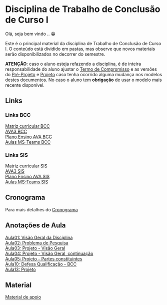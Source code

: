 <!-- \[INICIO] atualizar -->
[AVA3 BCC]: https://ava3.furb.br/course/view.php?id=31568 "AVA3 BCC"  
[Plano Ensino AVA BCC]: https://ava3.furb.br/course/view.php?id=31568&section=1 "Plano Ensino AVA BCC"  
[Aulas MS-Teams BCC]: https://teams.microsoft.com/l/meetup-join/19%3adLzBm18ut0iOYmMjUd4FqE2XfKKsKe3vsJ45CLLCmyg1%40thread.tacv2/1659394207918?context=%7b%22Tid%22%3a%220c2d222a-ecda-4b70-960a-acef6ced3052%22%2c%22Oid%22%3a%226af4c44a-d9df-45de-a1b2-d9ee411f495f%22%7d "Aulas MS-Teams BCC"  
<!-- [Gravações das aulas BCC]: https://furb.sharepoint.com/teams/CMP0036010220212/Documentos%20Compartilhados/General/Recordings "Gravações das aulas" -->  
[AVA3 SIS]: https://ava3.furb.br/course/view.php?id=31567 "AVA3 BCC"  
[Plano Ensino AVA SIS]: https://ava3.furb.br/course/view.php?id=31567&section=1 "Plano Ensino AVA BCC"  
[Aulas MS-Teams SIS]: https://teams.microsoft.com/l/meetup-join/19%3aBMcVnF0a3-lzbKQcOOkNXcrNirJ5jvZLYYHheqkHEcI1%40thread.tacv2/1659394076473?context=%7b%22Tid%22%3a%220c2d222a-ecda-4b70-960a-acef6ced3052%22%2c%22Oid%22%3a%226af4c44a-d9df-45de-a1b2-d9ee411f495f%22%7d "Aulas MS-Teams BCC"  
<!-- [Gravações das aulas SIS]: https://furb.sharepoint.com/teams/CMP0036010220212/Documentos%20Compartilhados/General/Recordings "Gravações das aulas" -->  

# Disciplina de Trabalho de Conclusão de Curso I

Olá, seja bem vindo .. 😁  

Este é o principal material da disciplina de Trabalho de Conclusão de Curso I. O conteúdo está dividido em pastas, mas observe que novos materiais serão disponibilizados no decorrer do semestre.

**ATENÇÃO**: caso o aluno esteja refazendo a disciplina, é de inteira responsabilidade do aluno ajustar o [Termo de Compromisso](Aulas/aula01Anotacoes.md#termo-de-compromisso "Termo de Compromisso") e as versões do [Pré-Projeto](Aulas/aula02Anotacoes.md#modelos-projetos "Pré-Projeto") e [Projeto](Aulas/aula02Anotacoes.md "Projeto") caso tenha ocorrido alguma mudança nos modelos destes documentos. No caso o aluno tem **obrigação** de usar o modelo mais recente disponível.  

## Links

### Links BCC

[Matriz curricular BCC](matriz_BCC.pdf "Matriz curricular BCC")  
[AVA3 BCC]  
[Plano Ensino AVA BCC]  
[Aulas MS-Teams BCC]  
<!-- [Gravações das aulas BCC] -->  

### Links SIS

[Matriz curricular SIS](matriz_SIS.pdf "Matriz curricular SIS")  
[AVA3 SIS]  
[Plano Ensino AVA SIS]  
[Aulas MS-Teams SIS]  
<!-- [Gravações das aulas SIS] -->  

## Cronograma

Para mais detalhes do [Cronograma](cronograma.md "Cronograma")  

## Anotações de Aula

[Aula01: Visão Geral da Disciplina](Aulas/aula01Anotacoes.md "Aula01: Visão Geral da Disciplina")  
[Aula02: Problema de Pesquisa](Aulas/aula02Anotacoes.md "Aula02: Problema de Pesquisa")  
[Aula03: Projeto - Visão Geral](Aulas/aula03Anotacoes.md "Aula03: Projeto - Visão Geral")  
[Aula04: Projeto - Visão Geral, continuação](Aulas/aula04Anotacoes.md "Aula04: Projeto - Visão Geral, continuação")  
[Aula05: Projeto - Partes constituintes](Aulas/aula05Anotacoes.md "Aula05: Projeto - Partes constituintes")  
[Aula10: Defesa Qualificação - BCC](Aulas/aula10AnotacoesBCC.md "Aula10: Defesa Qualificação - BCC")  
[Aula13: Projeto](Aulas/aula13Anotacoes.md "Aula13: Projeto")  

## Material

[Material de apoio](/Material "Material de Apoio")  
